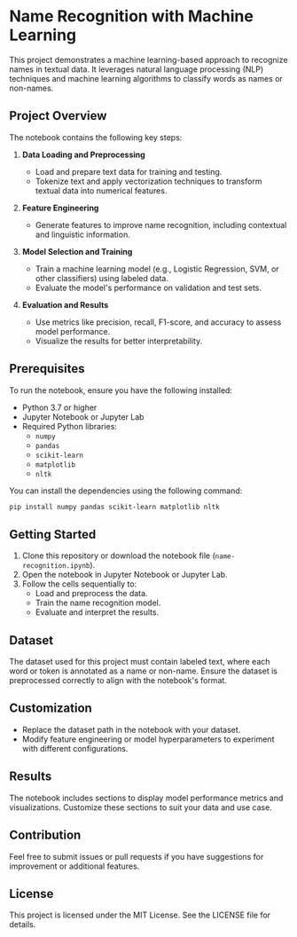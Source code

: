# Name Recognition with Machine Learning

This project demonstrates a machine learning-based approach to recognize names in textual data. It leverages natural language processing (NLP) techniques and machine learning algorithms to classify words as names or non-names.

## Project Overview

The notebook contains the following key steps:

1. **Data Loading and Preprocessing**
   - Load and prepare text data for training and testing.
   - Tokenize text and apply vectorization techniques to transform textual data into numerical features.

2. **Feature Engineering**
   - Generate features to improve name recognition, including contextual and linguistic information.

3. **Model Selection and Training**
   - Train a machine learning model (e.g., Logistic Regression, SVM, or other classifiers) using labeled data.
   - Evaluate the model's performance on validation and test sets.

4. **Evaluation and Results**
   - Use metrics like precision, recall, F1-score, and accuracy to assess model performance.
   - Visualize the results for better interpretability.

## Prerequisites

To run the notebook, ensure you have the following installed:

- Python 3.7 or higher
- Jupyter Notebook or Jupyter Lab
- Required Python libraries:
  - `numpy`
  - `pandas`
  - `scikit-learn`
  - `matplotlib`
  - `nltk`

You can install the dependencies using the following command:

```bash
pip install numpy pandas scikit-learn matplotlib nltk
```

## Getting Started

1. Clone this repository or download the notebook file (`name-recognition.ipynb`).
2. Open the notebook in Jupyter Notebook or Jupyter Lab.
3. Follow the cells sequentially to:
   - Load and preprocess the data.
   - Train the name recognition model.
   - Evaluate and interpret the results.

## Dataset

The dataset used for this project must contain labeled text, where each word or token is annotated as a name or non-name. Ensure the dataset is preprocessed correctly to align with the notebook's format.

## Customization

- Replace the dataset path in the notebook with your dataset.
- Modify feature engineering or model hyperparameters to experiment with different configurations.

## Results

The notebook includes sections to display model performance metrics and visualizations. Customize these sections to suit your data and use case.

## Contribution

Feel free to submit issues or pull requests if you have suggestions for improvement or additional features.

## License

This project is licensed under the MIT License. See the LICENSE file for details.
